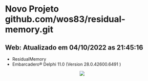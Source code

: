 ﻿# Novo Projeto github.com/wos83/residual-memory.git

## Web: Atualizado em 04/10/2022 as 21:45:16

- ResidualMemory
- Embarcadero® Delphi 11.0 (Version 28.0.42600.6491 )

<p align="center">
<img src="http://img.shields.io/static/v1?label=STATUS&message=EM%20DESENVOLVIMENTO&color=GREEN&style=for-the-badge"/>
</p>

